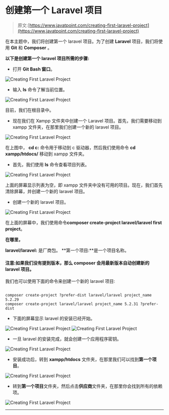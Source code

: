 # 创建第一个 Laravel 项目

> 原文:[https://www.javatpoint.com/creating-first-laravel-project](https://www.javatpoint.com/creating-first-laravel-project)

在本主题中，我们将创建第一个 laravel 项目。为了创建 **Laravel** 项目，我们将使用 **Git** 和 **Composer** 。

**以下是创建第一个 laravel 项目所需的步骤:**

*   打开 **Git Bash 窗口**。

![Creating First Laravel Project](../Images/fdca3cddb8351be0fe5c3203fa466305.png)

*   输入 **ls** 命令了解当前位置。

![Creating First Laravel Project](../Images/de19f5b21c46f0d28d3300aab16b7f76.png)

目前，我们在根目录中。

*   现在我们在 Xampp 文件夹中创建一个 Laravel 项目。首先，我们需要移动到 xampp 文件夹，在那里我们创建一个新的 laravel 项目。

![Creating First Laravel Project](../Images/f93479a376e201bf13ed375634424cbc.png)

在上图中， **cd c:** 命令用于移动到 c 驱动器，然后我们使用命令 **cd xampp/htdocs/** 移动到 xampp 文件夹。

*   首先，我们使用 **ls** 命令查看项目列表。

![Creating First Laravel Project](../Images/0f31e8f415cfdb7d8c3729863ed59cb1.png)

上面的屏幕显示列表为空，即 xampp 文件夹中没有可用的项目。现在，我们首先清除屏幕，并创建一个新的 laravel 项目。

*   创建一个新的 laravel 项目。

![Creating First Laravel Project](../Images/9f0f9fb0af21526354875e8c546e4e12.png)

在上面的屏幕中，我们使用命令**composer create-project laravel/laravel first project**。

**在哪里，**

**laravel/laravel:** 是厂商包。
**第一个项目:**是一个项目名称。

#### 注意:如果我们没有提到版本，那么 composer 会用最新版本自动创建新的 laravel 项目。

我们也可以使用下面的命令来创建一个新的 laravel 项目:

```

composer create-project ?prefer-dist laravel/laravel project_name 5.2.29
composer create-project laravel/laravel project_name 5.2.31 ?prefer-dist

```

*   下面的屏幕显示 laravel 的安装已经开始。

![Creating First Laravel Project](../Images/1821eaa2406596149756bc3219d9869f.png)
![Creating First Laravel Project](../Images/24d65f69159c22a32ccb4a985780ba53.png)

*   一旦 laravel 的安装完成，就会创建一个应用程序密钥。

![Creating First Laravel Project](../Images/8d23654eccdda856458482b9a046be0e.png)

*   安装成功后，转到 **xampp/htdocs** 文件夹，在那里我们可以找到**第一个项目**。

![Creating First Laravel Project](../Images/fccbcf9dc96bbb5c00ec03c0e945efd3.png)

*   转到**第一个项目**文件夹，然后点击**供应商**文件夹，在那里你会找到所有的依赖项。

![Creating First Laravel Project](../Images/3dfc43ded13800f87c057e6dcb286b09.png)

* * *